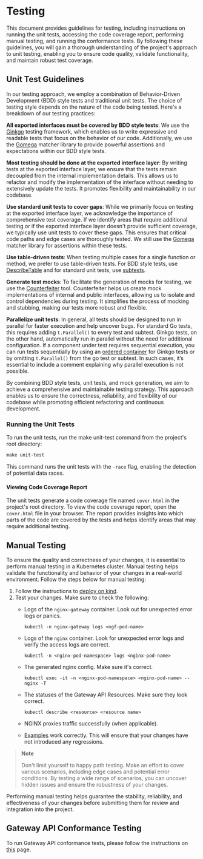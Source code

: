 # Testing

This document provides guidelines for testing, including instructions on running the unit tests, accessing the code
coverage report, performing manual testing, and running the conformance tests. By following these guidelines, you will
gain a thorough understanding of the project's approach to unit testing, enabling you to ensure code quality, validate
functionality, and maintain robust test coverage.

## Unit Test Guidelines

In our testing approach, we employ a combination of Behavior-Driven Development (BDD) style tests and traditional unit
tests. The choice of testing style depends on the nature of the code being tested. Here's a breakdown of our testing
practices:

**All exported interfaces must be covered by BDD style tests**: We use the [Ginkgo](https://onsi.github.io/ginkgo/)
testing framework, which enables us to write expressive and readable tests that focus on the behavior of our code.
Additionally, we use the [Gomega](https://onsi.github.io/gomega/) matcher library to provide powerful assertions and
expectations within our BDD style tests.

**Most testing should be done at the exported interface layer**: By writing tests at the exported interface layer, we
ensure that the tests remain decoupled from the internal implementation details. This allows us to refactor and modify
the implementation of the interface without needing to extensively update the tests. It promotes flexibility and
maintainability in our codebase.

**Use standard unit tests to cover gaps**:  While we primarily focus on testing at the exported interface layer, we
acknowledge the importance of comprehensive test coverage. If we identify areas that require additional testing or if
the exported interface layer doesn't provide sufficient coverage, we typically use unit tests to cover these gaps. This
ensures that critical code paths and edge cases are thoroughly tested. We still use
the [Gomega](https://onsi.github.io/gomega/) matcher library for assertions within these tests.

**Use table-driven tests**: When testing multiple cases for a single function or method, we prefer to use table-driven
tests. For BDD style tests, use [DescribeTable](https://onsi.github.io/ginkgo/#table-specs) and for standard unit tests,
use [subtests](https://go.dev/blog/subtests).

**Generate test mocks**: To facilitate the generation of mocks for testing, we use
the [Counterfeiter](https://github.com/maxbrunsfeld/counterfeiter) tool. Counterfeiter helps us create mock
implementations of internal and public interfaces, allowing us to isolate and control dependencies during testing. It
simplifies the process of mocking and stubbing, making our tests more robust and flexible.

**Parallelize unit tests**: In general, all tests should be designed to run in parallel for faster execution and help uncover bugs. For standard Go tests, this requires adding `t.Parallel()` to every test and subtest. Ginkgo tests, on the other hand, automatically run in parallel without the need for additional configuration. If a component under test requires sequential execution, you can run tests sequentially by using an [ordered container](https://onsi.github.io/ginkgo/#ordered-containers) for Ginkgo tests or by omitting `t.Parallel()` from the go test or subtest. In such cases, it’s essential to include a comment explaining why parallel execution is not possible.

By combining BDD style tests, unit tests, and mock generation, we aim to achieve a comprehensive and maintainable
testing strategy. This approach enables us to ensure the correctness, reliability, and flexibility of our codebase while
promoting efficient refactoring and continuous development.

### Running the Unit Tests

To run the unit tests, run the make unit-test command from the project's root directory:

```makefile
make unit-test
```

This command runs the unit tests with the `-race` flag, enabling the detection of potential data races.

#### Viewing Code Coverage Report

The unit tests generate a code coverage file named `cover.html` in the project's root directory. To view the code
coverage report, open the `cover.html` file in your browser. The report provides insights into which parts of the code
are covered by the tests and helps identify areas that may require additional testing.

## Manual Testing

To ensure the quality and correctness of your changes, it is essential to perform manual testing in a Kubernetes
cluster. Manual testing helps validate the functionality and behavior of your changes in a real-world environment.
Follow the steps below for manual testing:

1. Follow the instructions to [deploy on kind](/docs/developer/quickstart.md#deploy-on-kind).
2. Test your changes. Make sure to check the following:
   - Logs of the `nginx-gateway` container. Look out for unexpected error logs or panics.

     ```shell
     kubectl -n nginx-gateway logs <ngf-pod-name>
     ```

   - Logs of the `nginx` container. Look for unexpected error logs and verify the access logs are correct.

     ```shell
     kubectl -n <nginx-pod-namespace> logs <nginx-pod-name>
     ```

   - The generated nginx config. Make sure it's correct.

     ```shell
     kubectl exec -it -n <nginx-pod-namespace> <nginx-pod-name> -- nginx -T
     ```

   - The statuses of the Gateway API Resources. Make sure they look correct.

     ```shell
     kubectl describe <resource> <resource name>
     ```

   - NGINX proxies traffic successfully (when applicable).
   - [Examples](/examples) work correctly. This will ensure that your changes have not introduced any regressions.

> **Note**
>
> Don't limit yourself to happy path testing. Make an effort to cover various scenarios,
> including edge cases and potential error conditions. By testing a wide range of scenarios,
> you can uncover hidden issues and ensure the robustness of your changes.

Performing manual testing helps guarantee the stability, reliability, and effectiveness of your changes before
submitting them for review and integration into the project.


## Gateway API Conformance Testing

To run Gateway API conformance tests, please follow the instructions on [this](/tests/README.md#conformance-testing) page.
